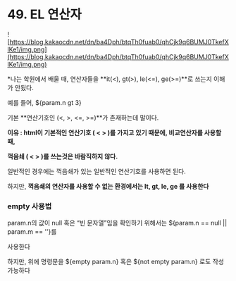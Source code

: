 # 49. EL 연산자

![https://blog.kakaocdn.net/dn/ba4Dph/btqTh0fuab0/qhCjk9q6BUMJ0TkefXlKe1/img.png](https://blog.kakaocdn.net/dn/ba4Dph/btqTh0fuab0/qhCjk9q6BUMJ0TkefXlKe1/img.png)

*나는 학원에서 배울 때, 연산자들을 **it(<), gt(>), le(<=), ge(>=)**로 쓰는지 이해가 안됬다.

예를 들어, ${param.n gt 3}

기본 **연산기호인 (<, >, <=, >=)**가 존재하는데 말이다.

**이유 : html이 기본적인 연산기호 ( < > )를 가지고 있기 때문에, 비교연산자를 사용할 때,**

**꺽음쇄 ( < > )를 쓰는것은 바람직하지 않다.**

일반적인 경우에는 꺽음쇄가 있는 일반적인 연산기호를 사용하면 된다.

하지만, **꺽음쇄의 연산자를 사용할 수 없는 환경에서는 It, gt, le, ge 를 사용한다**

### empty 사용법

param.n의 값이 null 혹은 “빈 문자열”임을 확인하기 위해서는  ${param.n == null || param.m == ''}를

사용한다

하지만, 위에 명령문을  ${empty param.n} 혹은 ${not empty param.n} 로도 작성가능하다